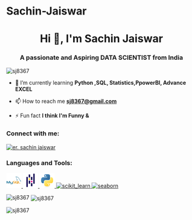 # Sachin-Jaiswar
<h1 align="center">Hi 👋, I'm Sachin Jaiswar</h1>
<h3 align="center">A passionate and Aspiring DATA SCIENTIST from India</h3>



<p align="left"> <img src="https://komarev.com/ghpvc/?username=sj8367&label=Profile%20views&color=0e75b6&style=flat" alt="sj8367" /> </p>

- 🌱 I’m currently learning **Python ,SQL, Statistics,PpowerBI, Advance EXCEL**

- 📫 How to reach me **sj8367@gmail.com**

- ⚡ Fun fact **I think I'm Funny &**

<h3 align="left">Connect with me:</h3>
<p align="left">
<a href="https://linkedin.com/in/er. sachin jaiswar" target="blank"><img align="center" src="https://raw.githubusercontent.com/rahuldkjain/github-profile-readme-generator/master/src/images/icons/Social/linked-in-alt.svg" alt="er. sachin jaiswar" height="30" width="40" /></a>
</p>

<h3 align="left">Languages and Tools:</h3>
<p align="left"> <a href="https://www.mysql.com/" target="_blank" rel="noreferrer"> <img src="https://raw.githubusercontent.com/devicons/devicon/master/icons/mysql/mysql-original-wordmark.svg" alt="mysql" width="40" height="40"/> </a> <a href="https://pandas.pydata.org/" target="_blank" rel="noreferrer"> <img src="https://raw.githubusercontent.com/devicons/devicon/2ae2a900d2f041da66e950e4d48052658d850630/icons/pandas/pandas-original.svg" alt="pandas" width="40" height="40"/> </a> <a href="https://www.python.org" target="_blank" rel="noreferrer"> <img src="https://raw.githubusercontent.com/devicons/devicon/master/icons/python/python-original.svg" alt="python" width="40" height="40"/> </a> <a href="https://scikit-learn.org/" target="_blank" rel="noreferrer"> <img src="https://upload.wikimedia.org/wikipedia/commons/0/05/Scikit_learn_logo_small.svg" alt="scikit_learn" width="40" height="40"/> </a> <a href="https://seaborn.pydata.org/" target="_blank" rel="noreferrer"> <img src="https://seaborn.pydata.org/_images/logo-mark-lightbg.svg" alt="seaborn" width="40" height="40"/> </a> </p>

<p><img align="left" src="https://github-readme-stats.vercel.app/api/top-langs?username=sj8367&show_icons=true&locale=en&layout=compact" alt="sj8367" /></p>

<p>&nbsp;<img align="center" src="https://github-readme-stats.vercel.app/api?username=sj8367&show_icons=true&locale=en" alt="sj8367" /></p>

<p><img align="center" src="https://github-readme-streak-stats.herokuapp.com/?user=sj8367&" alt="sj8367" /></p>
